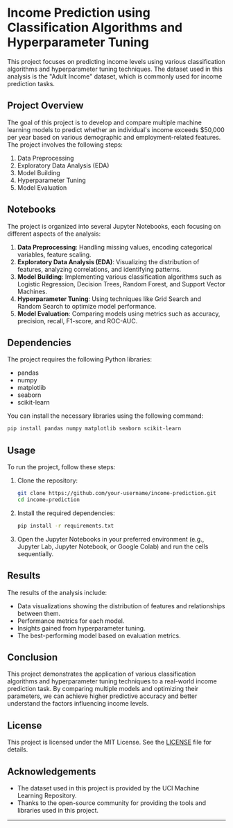 # Income Prediction using Classification Algorithms and Hyperparameter Tuning

This project focuses on predicting income levels using various classification algorithms and hyperparameter tuning techniques. The dataset used in this analysis is the "Adult Income" dataset, which is commonly used for income prediction tasks.

## Project Overview

The goal of this project is to develop and compare multiple machine learning models to predict whether an individual's income exceeds $50,000 per year based on various demographic and employment-related features. The project involves the following steps:
1. Data Preprocessing
2. Exploratory Data Analysis (EDA)
3. Model Building
4. Hyperparameter Tuning
5. Model Evaluation

## Notebooks

The project is organized into several Jupyter Notebooks, each focusing on different aspects of the analysis:

1. **Data Preprocessing**: Handling missing values, encoding categorical variables, feature scaling.
2. **Exploratory Data Analysis (EDA)**: Visualizing the distribution of features, analyzing correlations, and identifying patterns.
3. **Model Building**: Implementing various classification algorithms such as Logistic Regression, Decision Trees, Random Forest, and Support Vector Machines.
4. **Hyperparameter Tuning**: Using techniques like Grid Search and Random Search to optimize model performance.
5. **Model Evaluation**: Comparing models using metrics such as accuracy, precision, recall, F1-score, and ROC-AUC.

## Dependencies

The project requires the following Python libraries:
- pandas
- numpy
- matplotlib
- seaborn
- scikit-learn

You can install the necessary libraries using the following command:
```bash
pip install pandas numpy matplotlib seaborn scikit-learn
```

## Usage

To run the project, follow these steps:

1. Clone the repository:
    ```bash
    git clone https://github.com/your-username/income-prediction.git
    cd income-prediction
    ```

2. Install the required dependencies:
    ```bash
    pip install -r requirements.txt
    ```

3. Open the Jupyter Notebooks in your preferred environment (e.g., Jupyter Lab, Jupyter Notebook, or Google Colab) and run the cells sequentially.

## Results

The results of the analysis include:
- Data visualizations showing the distribution of features and relationships between them.
- Performance metrics for each model.
- Insights gained from hyperparameter tuning.
- The best-performing model based on evaluation metrics.

## Conclusion

This project demonstrates the application of various classification algorithms and hyperparameter tuning techniques to a real-world income prediction task. By comparing multiple models and optimizing their parameters, we can achieve higher predictive accuracy and better understand the factors influencing income levels.

## License

This project is licensed under the MIT License. See the [LICENSE](LICENSE) file for details.

## Acknowledgements

- The dataset used in this project is provided by the UCI Machine Learning Repository.
- Thanks to the open-source community for providing the tools and libraries used in this project.

---

